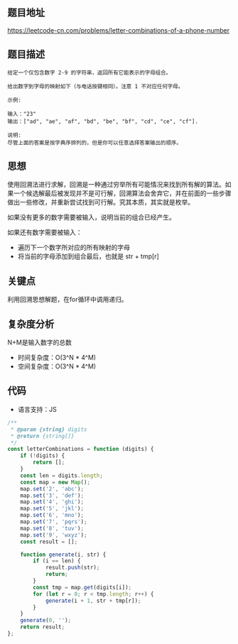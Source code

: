 ## 题目地址
https://leetcode-cn.com/problems/letter-combinations-of-a-phone-number

## 题目描述
```
给定一个仅包含数字 2-9 的字符串，返回所有它能表示的字母组合。

给出数字到字母的映射如下（与电话按键相同）。注意 1 不对应任何字母。

示例:

输入："23"
输出：["ad", "ae", "af", "bd", "be", "bf", "cd", "ce", "cf"].

说明:
尽管上面的答案是按字典序排列的，但是你可以任意选择答案输出的顺序。

```

## 思想
使用回溯法进行求解，回溯是一种通过穷举所有可能情况来找到所有解的算法。如果一个候选解最后被发现并不是可行解，回溯算法会舍弃它，并在前面的一些步骤做出一些修改，并重新尝试找到可行解。究其本质，其实就是枚举。

如果没有更多的数字需要被输入，说明当前的组合已经产生。

如果还有数字需要被输入：
- 遍历下一个数字所对应的所有映射的字母
- 将当前的字母添加到组合最后，也就是 str + tmp[r] 

## 关键点
利用回溯思想解题，在for循环中调用递归。

## 复杂度分析
N+M是输入数字的总数

- 时间复杂度：O(3^N * 4^M)
- 空间复杂度：O(3^N * 4^M)



## 代码
* 语言支持：JS

```js
/**
 * @param {string} digits
 * @return {string[]}
 */
const letterCombinations = function (digits) {
    if (!digits) {
        return [];
    }
    const len = digits.length;
    const map = new Map();
    map.set('2', 'abc');
    map.set('3', 'def');
    map.set('4', 'ghi');
    map.set('5', 'jkl');
    map.set('6', 'mno');
    map.set('7', 'pqrs');
    map.set('8', 'tuv');
    map.set('9', 'wxyz');
    const result = [];

    function generate(i, str) {
        if (i == len) {
            result.push(str);
            return;
        }
        const tmp = map.get(digits[i]);
        for (let r = 0; r < tmp.length; r++) {
            generate(i + 1, str + tmp[r]);
        }
    }
    generate(0, '');
    return result;
};
```
